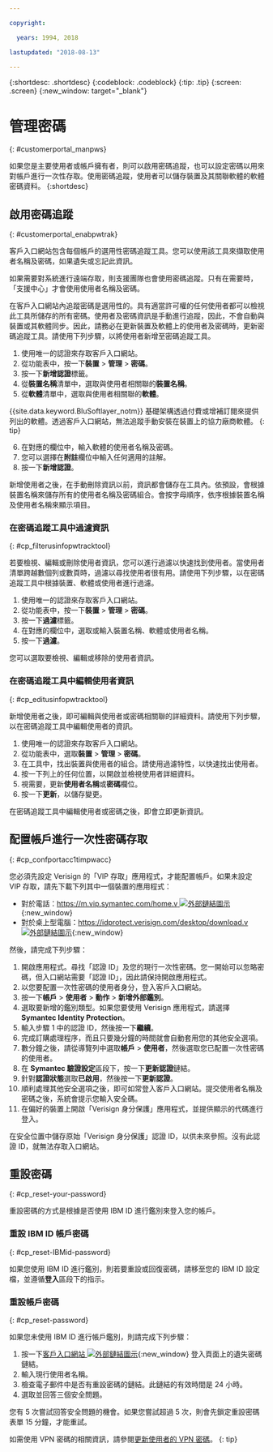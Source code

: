 ```yaml
---

copyright:

  years: 1994, 2018

lastupdated: "2018-08-13"

---
```


{:shortdesc: .shortdesc}
{:codeblock: .codeblock}
{:tip: .tip}
{:screen: .screen}
{:new_window: target="_blank"}


# 管理密碼
{: #customerportal_manpws}

如果您是主要使用者或帳戶擁有者，則可以啟用密碼追蹤，也可以設定密碼以用來對帳戶進行一次性存取。使用密碼追蹤，使用者可以儲存裝置及其關聯軟體的軟體密碼資料。
{:shortdesc}

## 啟用密碼追蹤
{: #customerportal_enabpwtrak}

客戶入口網站包含每個帳戶的選用性密碼追蹤工具。您可以使用該工具來擷取使用者名稱及密碼，如果遺失或忘記此資訊。

如果需要對系統進行遠端存取，則支援團隊也會使用密碼追蹤。只有在需要時，「支援中心」才會使用使用者名稱及密碼。

在客戶入口網站內追蹤密碼是選用性的。具有適當許可權的任何使用者都可以檢視此工具所儲存的所有密碼。使用者及密碼資訊是手動進行追蹤，因此，不會自動與裝置或其軟體同步。因此，請務必在更新裝置及軟體上的使用者及密碼時，更新密碼追蹤工具。請使用下列步驟，以將使用者新增至密碼追蹤工具。

1. 使用唯一的認證來存取客戶入口網站。
2. 從功能表中，按一下**裝置** > **管理** > **密碼**。
3. 按一下**新增認證**標籤。
4. 從**裝置名稱**清單中，選取與使用者相關聯的**裝置名稱**。
5. 從**軟體**清單中，選取與使用者相關聯的**軟體**。

  {{site.data.keyword.BluSoftlayer_notm}} 基礎架構透過付費或增補訂閱來提供列出的軟體。透過客戶入口網站，無法追蹤手動安裝在裝置上的協力廠商軟體。
  {: tip}

6. 在對應的欄位中，輸入軟體的使用者名稱及密碼。
8. 您可以選擇在**附註**欄位中輸入任何適用的註解。
9. 按一下**新增認證**。

新增使用者之後，在手動刪除資訊以前，資訊都會儲存在工具內。依預設，會根據裝置名稱來儲存所有的使用者名稱及密碼組合。會按字母順序，依序根據裝置名稱及使用者名稱來顯示項目。

### 在密碼追蹤工具中過濾資訊
{: #cp_filterusinfopwtracktool}

若要檢視、編輯或刪除使用者資訊，您可以進行過濾以快速找到使用者。當使用者清單跨越數個列或數頁時，過濾以尋找使用者很有用。請使用下列步驟，以在密碼追蹤工具中根據裝置、軟體或使用者進行過濾。

1. 使用唯一的認證來存取客戶入口網站。
2. 從功能表中，按一下**裝置** > **管理** > **密碼**。
3. 按一下**過濾**標籤。
4. 在對應的欄位中，選取或輸入裝置名稱、軟體或使用者名稱。
5. 按一下**過濾**。

您可以選取要檢視、編輯或移除的使用者資訊。

### 在密碼追蹤工具中編輯使用者資訊
{: #cp_editusinfopwtracktool}

新增使用者之後，即可編輯與使用者或密碼相關聯的詳細資料。請使用下列步驟，以在密碼追蹤工具中編輯使用者的資訊。

1. 使用唯一的認證來存取客戶入口網站。
2. 從功能表中，選取**裝置** > **管理** > **密碼**。
3. 在工具中，找出裝置與使用者的組合。請使用過濾特性，以快速找出使用者。
4. 按一下列上的任何位置，以開啟並檢視使用者詳細資料。
5. 視需要，更新**使用者名稱**或**密碼**欄位。
6. 按一下**更新**，以儲存變更。

在密碼追蹤工具中編輯使用者或密碼之後，即會立即更新資訊。

## 配置帳戶進行一次性密碼存取
{: #cp_confportacc1timpwacc}

您必須先設定 Verisign 的「VIP 存取」應用程式，才能配置帳戶。如果未設定 VIP 存取，請先下載下列其中一個裝置的應用程式：
* 對於電話：[https://m.vip.symantec.com/home.v ![外部鏈結圖示](../icons/launch-glyph.svg)](https://m.vip.symantec.com/home.v){:new_window}
* 對於桌上型電腦：[https://idprotect.verisign.com/desktop/download.v ![外部鏈結圖示](../icons/launch-glyph.svg)](https://idprotect.verisign.com/desktop/download.v){:new_window}

然後，請完成下列步驟：
1. 開啟應用程式。尋找「認證 ID」及您的現行一次性密碼。您一開始可以忽略密碼，但入口網站需要「認證 ID」，因此請保持開啟應用程式。
2. 以您要配置一次性密碼的使用者身分，登入客戶入口網站。
3. 按一下**帳戶** > **使用者** > **動作** > **新增外部鑑別**。
4. 選取要新增的鑑別類型。如果您要使用 Verisign 應用程式，請選擇 **Symantec Identity Protection**。
5. 輸入步驟 1 中的認證 ID，然後按一下**繼續**。
6. 完成訂購處理程序，而且只要幾分鐘的時間就會自動套用您的其他安全選項。
7. 數分鐘之後，請從導覽列中選取**帳戶** > **使用者**，然後選取您已配置一次性密碼的使用者。
8. 在 **Symantec 驗證設定**區段下，按一下**更新認證**鏈結。
9. 針對**認證狀態**選取**已啟用**，然後按一下**更新認證**。
10. 順利處理其他安全選項之後，即可如常登入客戶入口網站。提交使用者名稱及密碼之後，系統會提示您輸入安全碼。
11. 在偏好的裝置上開啟「Verisign 身分保護」應用程式，並提供顯示的代碼進行登入。

在安全位置中儲存原始「Verisign 身分保護」認證 ID，以供未來參照。沒有此認證 ID，就無法存取入口網站。

## 重設密碼
{: #cp_reset-your-password}

重設密碼的方式是根據是否使用 IBM ID 進行鑑別來登入您的帳戶。  

### 重設 IBM ID 帳戶密碼
{: #cp_reset-IBMid-password}

如果您使用 IBM ID 進行鑑別，則若要重設或回復密碼，請移至您的 IBM ID 設定檔，並遵循**登入**區段下的指示。

### 重設帳戶密碼
{: #cp_reset-password}

如果您未使用 IBM ID 進行帳戶鑑別，則請完成下列步驟：

1. 按一下[客戶入口網站 ![外部鏈結圖示](../icons/launch-glyph.svg)](https://control.softlayer.com/){:new_window} 登入頁面上的遺失密碼鏈結。
2. 輸入現行使用者名稱。
3. 檢查電子郵件中是否有重設密碼的鏈結。此鏈結的有效時間是 24 小時。
4. 選取並回答三個安全問題。

您有 5 次嘗試回答安全問題的機會。如果您嘗試超過 5 次，則會先鎖定重設密碼表單 15 分鐘，才能重試。

如需使用 VPN 密碼的相關資訊，請參閱[更新使用者的 VPN 密碼](/docs/infrastructure/iaas-vpn/update-password.html#update-a-user-s-vpn-password)。
{: tip}
